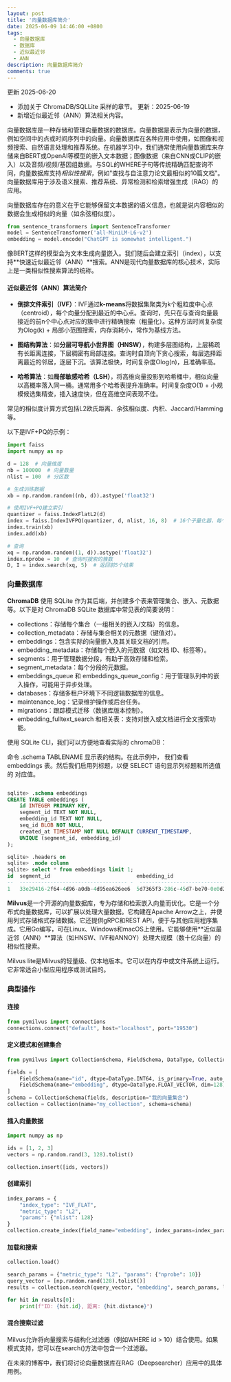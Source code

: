```yaml
---
layout: post
title: '向量数据库简介'
date: 2025-06-09 14:46:00 +0800
tags:
  - 向量数据库
  - 数据库
  - 近似最近邻
  - ANN
description: 向量数据库简介
comments: true
---
```


更新 2025-06-20
- 添加关于 ChromaDB/SQLLite 采样的章节。
更新：2025-06-19
- 新增近似最近邻（ANN）算法相关内容。

向量数据库是一种存储和管理向量数据的数据库。向量数据是表示为向量的数据，例如空间中的点或时间序列中的向量。向量数据库在各种应用中使用，如图像和视频搜索、自然语言处理和推荐系统。在机器学习中，我们通常使用向量数据库来存储来自BERT或OpenAI等模型的嵌入文本数据；图像数据（来自CNN或CLIP的嵌入）以及音频/视频/基因组数据。与SQL的WHERE子句等传统精确匹配查询不同，向量数据库支持*相似性搜索*，例如"查找与自注意力论文最相似的10篇文档"。向量数据库用于涉及语义搜索、推荐系统、异常检测和检索增强生成（RAG）的应用。

向量数据库存在的意义在于它能够保留文本数据的语义信息，也就是说内容相似的数据会生成相似的向量（如余弦相似度）。

```python
from sentence_transformers import SentenceTransformer
model = SentenceTransformer('all-MiniLM-L6-v2')
embedding = model.encode("ChatGPT is somewhat intelligent.")
```

像BERT这样的模型会为文本生成向量嵌入。我们随后会建立索引（index），以支持**快速近似最近邻（ANN）**搜索。ANN是现代向量数据库的核心技术，实际上是一类相似性搜索算法的统称。

#### 近似最近邻（ANN）算法简介

- **倒排文件索引（IVF）**：IVF通过**k-means**将数据集聚类为k个粗粒度中心点（centroid），每个向量分配到最近的中心点。查询时，先只在与查询向量最接近的前n个中心点对应的簇中进行精确搜索（粗量化）。这种方法时间复杂度为Olog(k) + 局部小范围搜索，内存消耗小，常作为基线方法。

- **图结构算法**：如**分层可导航小世界图（HNSW）**，构建多层图结构，上层稀疏有长距离连接，下层稠密有局部连接。查询时自顶向下贪心搜索，每层选择距离最近的邻居，逐层下沉。该算法极快，时间复杂度Olog(n)，且准确率高。

- **哈希算法**：如**局部敏感哈希（LSH）**，将高维向量投影到哈希桶中，相似向量以高概率落入同一桶。通常用多个哈希表提升准确率。时间复杂度O(1) + 小规模候选集精查，插入速度快，但在高维空间表现不佳。

常见的相似度计算方式包括L2欧氏距离、余弦相似度、内积、Jaccard/Hamming等。

以下是IVF+PQ的示例：

```python
import faiss
import numpy as np

d = 128  # 向量维度
nb = 100000  # 向量数量
nlist = 100  # 分区数

# 生成训练数据
xb = np.random.random((nb, d)).astype('float32')

# 使用IVF+PQ建立索引
quantizer = faiss.IndexFlatL2(d)
index = faiss.IndexIVFPQ(quantizer, d, nlist, 16, 8)  # 16个子量化器，每个8位
index.train(xb)
index.add(xb)

# 查询
xq = np.random.random((1, d)).astype('float32')
index.nprobe = 10  # 查询时搜索的簇数
D, I = index.search(xq, 5)  # 返回前5个结果
```
### 向量数据库

**ChromaDB** 使用 SQLite 作为其后端，并创建多个表来管理集合、嵌入、元数据等。以下是对 ChromaDB SQLite 数据库中常见表的简要说明：

- collections：存储每个集合（一组相关的嵌入/文档）的信息。
- collection_metadata：存储与集合相关的元数据（键值对）。
- embeddings：包含实际的向量嵌入及其关联文档的引用。
- embedding_metadata：存储每个嵌入的元数据（如文档 ID、标签等）。
- segments：用于管理数据分段，有助于高效存储和检索。
- segment_metadata：每个分段的元数据。
- embeddings_queue 和 embeddings_queue_config：用于管理队列中的嵌入操作，可能用于异步处理。
- databases：存储多租户环境下不同逻辑数据库的信息。
- maintenance_log：记录维护操作或后台任务。
- migrations：跟踪模式迁移（数据库版本控制）。
- embedding_fulltext_search 和相关表：支持对嵌入或文档进行全文搜索功能。

使用 SQLite CLI，我们可以方便地查看实际的 chromaDB：

命令 .schema TABLENAME 显示表的结构。在此示例中，
我们查看 embeddings 表。然后我们启用列标题，以便
SELECT 语句显示列标题和所选值的
对应值。

```sql

sqlite> .schema embeddings
CREATE TABLE embeddings (
    id INTEGER PRIMARY KEY,
    segment_id TEXT NOT NULL,
    embedding_id TEXT NOT NULL,
    seq_id BLOB NOT NULL,
    created_at TIMESTAMP NOT NULL DEFAULT CURRENT_TIMESTAMP,
    UNIQUE (segment_id, embedding_id)
);

sqlite> .headers on
sqlite> .mode column
sqlite> select * from embeddings limit 1;
id  segment_id                            embedding_id                          seq_id  created_at
--  ----------------------------------- -  ------------------------------------  ------  -------------------
1   33e29416-2f64-4d96-a0db-4d95ea626ee6  5d7365f3-286c-45d7-be70-0e0d24df12b3  1       2025-06-13 12:49:01
```


**Milvus**是一个开源的向量数据库，专为存储和检索嵌入向量而优化。它是一个分布式向量数据库，可以扩展以处理大量数据。它构建在Apache Arrow之上，并使用列式存储格式存储数据。它还提供gRPC和REST API，便于与其他应用程序集成。它用Go编写，可在Linux、Windows和macOS上使用。它能够使用**近似最近邻（ANN）**算法（如HNSW、IVF和ANNOY）处理大规模（数十亿向量）的相似性搜索。

Milvus lite是Milvus的轻量级、仅本地版本。它可以在内存中或文件系统上运行。它非常适合小型应用程序或测试目的。

### 典型操作

#### 连接
```python
from pymilvus import connections
connections.connect("default", host="localhost", port="19530")
```

#### 定义模式和创建集合
```python
from pymilvus import CollectionSchema, FieldSchema, DataType, Collection

fields = [
    FieldSchema(name="id", dtype=DataType.INT64, is_primary=True, auto_id=False),
    FieldSchema(name="embedding", dtype=DataType.FLOAT_VECTOR, dim=128)
]
schema = CollectionSchema(fields, description="我的向量集合")
collection = Collection(name="my_collection", schema=schema)
```

#### 插入向量数据
```python
import numpy as np

ids = [1, 2, 3]
vectors = np.random.rand(3, 128).tolist()

collection.insert([ids, vectors])
```

#### 创建索引
```python
index_params = {
    "index_type": "IVF_FLAT",
    "metric_type": "L2",
    "params": {"nlist": 128}
}
collection.create_index(field_name="embedding", index_params=index_params)
```

#### 加载和搜索
```python
collection.load()

search_params = {"metric_type": "L2", "params": {"nprobe": 10}}
query_vector = [np.random.rand(128).tolist()]
results = collection.search(query_vector, "embedding", search_params, limit=2)

for hit in results[0]:
    print(f"ID: {hit.id}, 距离: {hit.distance}")
```

#### 混合搜索过滤
Milvus允许将向量搜索与结构化过滤器（例如WHERE id > 10）结合使用。如果模式支持，您可以在search()方法中包含一个过滤器。

在未来的博客中，我们将讨论向量数据库在RAG（Deepsearcher）应用中的具体用例。
